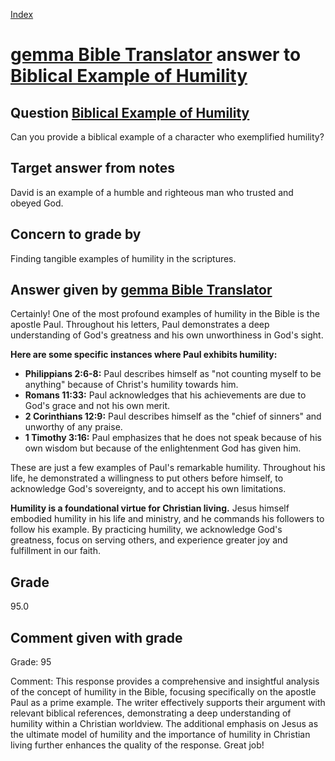 
[Index](../../index.md)
# [gemma Bible Translator](../../answering_models/gemma_Bible_Translator.md) answer to [Biblical Example of Humility](../../questions/Biblical_Example_of_Humility.md)

## Question [Biblical Example of Humility](../../questions/Biblical_Example_of_Humility.md)
Can you provide a biblical example of a character who exemplified humility?

## Target answer from notes
David is an example of a humble and righteous man who trusted and obeyed God.

## Concern to grade by
Finding tangible examples of humility in the scriptures.

## Answer given by [gemma Bible Translator](../../answering_models/gemma_Bible_Translator.md)
Certainly! One of the most profound examples of humility in the Bible is the apostle Paul. Throughout his letters, Paul demonstrates a deep understanding of God's greatness and his own unworthiness in God's sight.

**Here are some specific instances where Paul exhibits humility:**

* **Philippians 2:6-8:** Paul describes himself as "not counting myself to be anything" because of Christ's humility towards him. 
* **Romans 11:33:** Paul acknowledges that his achievements are due to God's grace and not his own merit.
* **2 Corinthians 12:9:** Paul describes himself as the "chief of sinners" and unworthy of any praise.
* **1 Timothy 3:16:** Paul emphasizes that he does not speak because of his own wisdom but because of the enlightenment God has given him.

These are just a few examples of Paul's remarkable humility. Throughout his life, he demonstrated a willingness to put others before himself, to acknowledge God's sovereignty, and to accept his own limitations.

**Humility is a foundational virtue for Christian living.** Jesus himself embodied humility in his life and ministry, and he commands his followers to follow his example. By practicing humility, we acknowledge God's greatness, focus on serving others, and experience greater joy and fulfillment in our faith.

## Grade
95.0

## Comment given with grade
Grade: 95

Comment: This response provides a comprehensive and insightful analysis of the concept of humility in the Bible, focusing specifically on the apostle Paul as a prime example. The writer effectively supports their argument with relevant biblical references, demonstrating a deep understanding of humility within a Christian worldview. The additional emphasis on Jesus as the ultimate model of humility and the importance of humility in Christian living further enhances the quality of the response. Great job!

